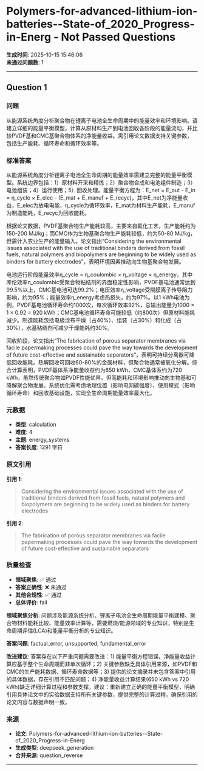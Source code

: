 # Polymers-for-advanced-lithium-ion-batteries--State-of_2020_Progress-in-Energ - Not Passed Questions

**生成时间**: 2025-10-15 15:46:06  
**未通过问题数**: 1

---

## Question 1

### 问题

从能源系统角度分析聚合物在锂离子电池全生命周期中的能量效率和环境影响。请建立详细的能量平衡模型，计算从原材料生产到电池回收各阶段的能量流动，并比较PVDF基和CMC基聚合物体系的净能量收益。需引用论文数据支持关键参数，包括生产能耗、循环寿命和循环效率等。

### 标准答案

从能源系统角度分析锂离子电池全生命周期的能量效率需建立完整的能量平衡模型。系统边界包括：1）原材料开采和精炼；2）聚合物合成和电池组件制造；3）电池组装；4）运行使用；5）回收处理。能量平衡方程为：E_net = E_out - E_in = η_cycle × E_elec - (E_mat + E_manuf + E_recyc)，其中E_net为净能量收益，E_elec为放电电能，η_cycle为循环效率，E_mat为材料生产能耗，E_manuf为制造能耗，E_recyc为回收能耗。

根据论文数据，PVDF基聚合物生产能耗较高，主要来自氟化工艺，生产能耗约为150-200 MJ/kg；而CMC作为生物基聚合物生产能耗较低，约为50-80 MJ/kg，但需计入农业生产的能量输入。论文指出“Considering the environmental issues associated with the use of traditional binders derived from fossil fuels, natural polymers and biopolymers are beginning to be widely used as binders for battery electrodes”，表明环境因素推动向生物基聚合物发展。

电池运行阶段能量效率η_cycle = η_coulombic × η_voltage × η_energy，其中库伦效率η_coulombic受聚合物粘结剂的界面稳定性影响，PVDF基电池通常达到99.5%以上，CMC基电池可达99.2%；电压效率η_voltage受隔膜离子传导阻力影响，约为95%；能量效率η_energy考虑热损失，约为97%。以1 kWh电池为例，PVDF基电池循环寿命约1000次，每次循环效率92%，总输出能量为1000 × 1 × 0.92 = 920 kWh；CMC基电池循环寿命可能较低（约800次）但原材料能耗减少。制造能耗包括电极涂布干燥（占40%）、组装（占30%）和化成（占30%），水基粘结剂可减少干燥能耗约30%。

回收阶段，论文指出“The fabrication of porous separator membranes via facile papermaking processes could pave the way towards the development of future cost-effective and sustainable separators”，表明可持续分离器可降低回收能耗。热解回收可回收60-80%的金属材料，但聚合物通常被氧化分解。综合计算表明，PVDF基体系净能量收益约为650 kWh，CMC基体系约为720 kWh，虽然传统聚合物如PVDF性能优异，但高能耗和环境影响推动向生物基和可降解聚合物发展。系统优化需考虑地理位置（影响电网碳强度）、使用模式（影响循环寿命）和回收基础设施，实现全生命周期能量效率最大化。

### 元数据

- **类型**: calculation
- **难度**: 4
- **主题**: energy_systems
- **答案长度**: 1291 字符

### 原文引用

**引用 1**:
> Considering the environmental issues associated with the use of traditional binders derived from fossil fuels, natural polymers and biopolymers are beginning to be widely used as binders for battery electrodes

**引用 2**:
> The fabrication of porous separator membranes via facile papermaking processes could pave the way towards the development of future cost-effective and sustainable separators

### 质量检查

- **领域聚焦**: ✅ 通过
- **答案正确性**: ❌ 未通过
- **其他合规性**: ✅ 通过
- **总体评价**: fail

**领域聚焦分析**: 问题涉及能源系统分析、锂离子电池全生命周期能量平衡建模、聚合物材料能耗比较、能量效率计算等，需要燃烧/能源领域的专业知识，特别是生命周期评估(LCA)和能量平衡分析的专业知识。

**答案问题**: factual_error, unsupported, fundamental_error

**改进建议**: 答案存在以下严重问题需要改进：1) 能量平衡方程错误，净能量收益计算应基于整个生命周期而非单次循环；2) 关键参数缺乏具体引用来源，如PVDF和CMC的生产能耗数据、循环寿命数据等；3) 提供的论文摘录并未包含答案中引用的具体数据，存在引用不匹配问题；4) 净能量收益计算结果(650 kWh vs 720 kWh)缺乏详细计算过程和参数支撑。建议：重新建立正确的能量平衡模型，明确引用具体论文中的实验数据支持所有关键参数，提供完整的计算过程，确保引用的论文内容与数据声明一致。

### 来源

- **论文**: Polymers-for-advanced-lithium-ion-batteries--State-of_2020_Progress-in-Energ
- **生成类型**: deepseek_generation
- **合并来源**: question_reverse

---

